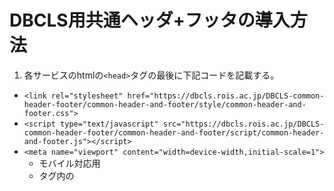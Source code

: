 # DBCLS用共通ヘッダ+フッタの導入方法

1. 各サービスのhtmlの`<head>`タグの最後に下記コードを記載する。
  - `<link rel="stylesheet" href="https://dbcls.rois.ac.jp/DBCLS-common-header-footer/common-header-and-footer/style/common-header-and-footer.css">`
  - `<script type="text/javascript" src="https://dbcls.rois.ac.jp/DBCLS-common-header-footer/common-header-and-footer/script/common-header-and-footer.js"></script>`
  - `<meta name="viewport" content="width=device-width,initial-scale=1">`
    - モバイル対応用
    - <head>タグ内の<title>タグより、上に記載する。

2. 各サービスのhtmlの`<body>`タグ内の最初に下記コードを記載する。
`<header style="z-index:9999;position:fixed;top:0;left:0;width:100%;height:24px;background:linear-gradient(#004098, #1B2244);"></header>`

## 日本語版、英語版の切り替え
  - 共通ヘッダはhtmlタグ内のlang属性を読み込み、それに応じて言語を切り替えることができる。言語切り替えが機能しない場合は、サービスの各ページのhtmlに下記のようにlang属性を記述する。
    - 日本語の場合： `<html lang="ja">`
    - 英語の場合： `<html lang="en">`

## ヘッダのロゴ・メニュー表示位置を左詰めに調整する方法
  - cssファイルの`.dbcls-common-header nav.gnav`の記述を下記のように変更する。
　
```
.dbcls-common-header nav.gnav {
/*  width: 1024px;
  margin: 0 auto; */
  margin-left: 16px;
  align-items: center;
  justify-content: space-between;
}
```

## このディレクトリ内のファイル一覧
  - common-header.html
    - ヘッダ表示用のHTMLファイル(日・英共通)
  - common-footer.html
    - フッタ表示用のHTMLファイル(日本語)
  - common-footer-en.html
    - フッタ表示用のHTMLファイル(英語)
  - img/
    - by.svg
      - フッタ用CC-BY用アイコン画像
    - logo-short-2.svg
      - ヘッダ用DBCLSロゴ画像
    - logo_dbcls.svg
      - フッタ用DBCLSロゴ画像
  - script
      - common-header-and-footer.js
        - ヘッダ・フッタ表示用javascript
  - style
      - common-header-and-footer.css
        - ヘッダ・フッタ表示用css




